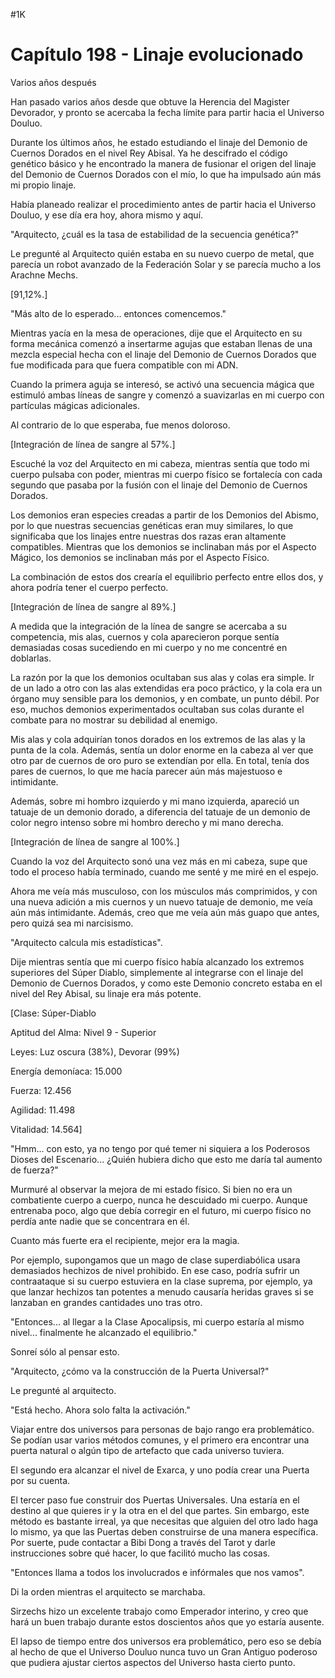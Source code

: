 
#1K 

# Capítulo 198 - Linaje evolucionado


Varios años después

Han pasado varios años desde que obtuve la Herencia del Magister Devorador, y pronto se acercaba la fecha límite para partir hacia el Universo Douluo.

Durante los últimos años, he estado estudiando el linaje del Demonio de Cuernos Dorados en el nivel Rey Abisal. Ya he descifrado el código genético básico y he encontrado la manera de fusionar el origen del linaje del Demonio de Cuernos Dorados con el mío, lo que ha impulsado aún más mi propio linaje.

Había planeado realizar el procedimiento antes de partir hacia el Universo Douluo, y ese día era hoy, ahora mismo y aquí.

"Arquitecto, ¿cuál es la tasa de estabilidad de la secuencia genética?"

Le pregunté al Arquitecto quién estaba en su nuevo cuerpo de metal, que parecía un robot avanzado de la Federación Solar y se parecía mucho a los Arachne Mechs.

[91,12%.]

"Más alto de lo esperado... entonces comencemos."

Mientras yacía en la mesa de operaciones, dije que el Arquitecto en su forma mecánica comenzó a insertarme agujas que estaban llenas de una mezcla especial hecha con el linaje del Demonio de Cuernos Dorados que fue modificada para que fuera compatible con mi ADN.

Cuando la primera aguja se interesó, se activó una secuencia mágica que estimuló ambas líneas de sangre y comenzó a suavizarlas en mi cuerpo con partículas mágicas adicionales.

Al contrario de lo que esperaba, fue menos doloroso.

[Integración de línea de sangre al 57%.]

Escuché la voz del Arquitecto en mi cabeza, mientras sentía que todo mi cuerpo pulsaba con poder, mientras mi cuerpo físico se fortalecía con cada segundo que pasaba por la fusión con el linaje del Demonio de Cuernos Dorados.

Los demonios eran especies creadas a partir de los Demonios del Abismo, por lo que nuestras secuencias genéticas eran muy similares, lo que significaba que los linajes entre nuestras dos razas eran altamente compatibles. Mientras que los demonios se inclinaban más por el Aspecto Mágico, los demonios se inclinaban más por el Aspecto Físico.

La combinación de estos dos crearía el equilibrio perfecto entre ellos dos, y ahora podría tener el cuerpo perfecto.

[Integración de línea de sangre al 89%.]

A medida que la integración de la línea de sangre se acercaba a su competencia, mis alas, cuernos y cola aparecieron porque sentía demasiadas cosas sucediendo en mi cuerpo y no me concentré en doblarlas.

La razón por la que los demonios ocultaban sus alas y colas era simple. Ir de un lado a otro con las alas extendidas era poco práctico, y la cola era un órgano muy sensible para los demonios, y en combate, un punto débil. Por eso, muchos demonios experimentados ocultaban sus colas durante el combate para no mostrar su debilidad al enemigo.

Mis alas y cola adquirían tonos dorados en los extremos de las alas y la punta de la cola. Además, sentía un dolor enorme en la cabeza al ver que otro par de cuernos de oro puro se extendían por ella. En total, tenía dos pares de cuernos, lo que me hacía parecer aún más majestuoso e intimidante.

Además, sobre mi hombro izquierdo y mi mano izquierda, apareció un tatuaje de un demonio dorado, a diferencia del tatuaje de un demonio de color negro intenso sobre mi hombro derecho y mi mano derecha.

[Integración de línea de sangre al 100%.]

Cuando la voz del Arquitecto sonó una vez más en mi cabeza, supe que todo el proceso había terminado, cuando me senté y me miré en el espejo.

Ahora me veía más musculoso, con los músculos más comprimidos, y con una nueva adición a mis cuernos y un nuevo tatuaje de demonio, me veía aún más intimidante. Además, creo que me veía aún más guapo que antes, pero quizá sea mi narcisismo.

"Arquitecto calcula mis estadísticas".

Dije mientras sentía que mi cuerpo físico había alcanzado los extremos superiores del Súper Diablo, simplemente al integrarse con el linaje del Demonio de Cuernos Dorados, y como este Demonio concreto estaba en el nivel del Rey Abisal, su linaje era más potente.

[Clase: Súper-Diablo

Aptitud del Alma: Nivel 9 - Superior

Leyes: Luz oscura (38%), Devorar (99%)

Energía demoníaca: 15.000

Fuerza: 12.456

Agilidad: 11.498

Vitalidad: 14.564]

"Hmm... con esto, ya no tengo por qué temer ni siquiera a los Poderosos Dioses del Escenario... ¿Quién hubiera dicho que esto me daría tal aumento de fuerza?"

Murmuré al observar la mejora de mi estado físico. Si bien no era un combatiente cuerpo a cuerpo, nunca he descuidado mi cuerpo. Aunque entrenaba poco, algo que debía corregir en el futuro, mi cuerpo físico no perdía ante nadie que se concentrara en él.

Cuanto más fuerte era el recipiente, mejor era la magia.

Por ejemplo, supongamos que un mago de clase superdiabólica usara demasiados hechizos de nivel prohibido. En ese caso, podría sufrir un contraataque si su cuerpo estuviera en la clase suprema, por ejemplo, ya que lanzar hechizos tan potentes a menudo causaría heridas graves si se lanzaban en grandes cantidades uno tras otro.

"Entonces... al llegar a la Clase Apocalipsis, mi cuerpo estaría al mismo nivel... finalmente he alcanzado el equilibrio."

Sonreí sólo al pensar esto.

"Arquitecto, ¿cómo va la construcción de la Puerta Universal?"

Le pregunté al arquitecto.

"Está hecho. Ahora solo falta la activación."

Viajar entre dos universos para personas de bajo rango era problemático. Se podían usar varios métodos comunes, y el primero era encontrar una puerta natural o algún tipo de artefacto que cada universo tuviera.

El segundo era alcanzar el nivel de Exarca, y uno podía crear una Puerta por su cuenta.

El tercer paso fue construir dos Puertas Universales. Una estaría en el destino al que quieres ir y la otra en el del que partes. Sin embargo, este método es bastante irreal, ya que necesitas que alguien del otro lado haga lo mismo, ya que las Puertas deben construirse de una manera específica. Por suerte, pude contactar a Bibi Dong a través del Tarot y darle instrucciones sobre qué hacer, lo que facilitó mucho las cosas.

"Entonces llama a todos los involucrados e infórmales que nos vamos".

Di la orden mientras el arquitecto se marchaba.

Sirzechs hizo un excelente trabajo como Emperador interino, y creo que hará un buen trabajo durante estos doscientos años que yo estaría ausente.

El lapso de tiempo entre dos universos era problemático, pero eso se debía al hecho de que el Universo Douluo nunca tuvo un Gran Antiguo poderoso que pudiera ajustar ciertos aspectos del Universo hasta cierto punto.